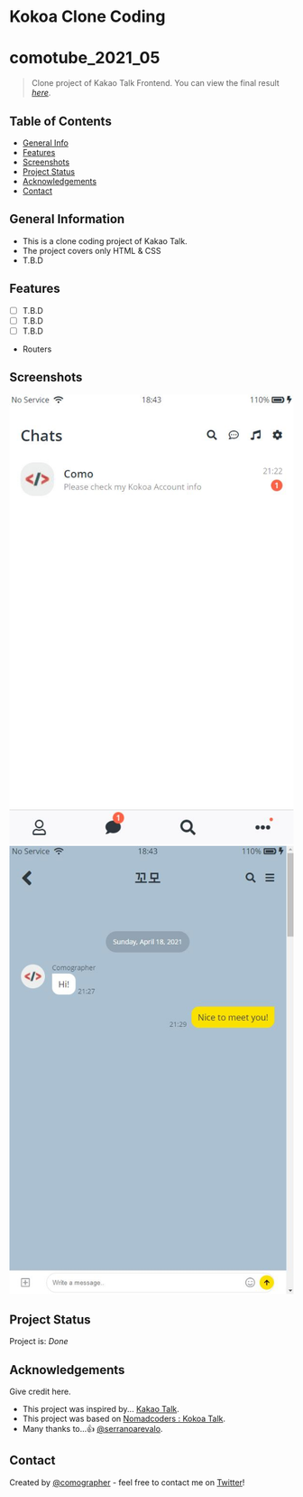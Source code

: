 # Kokoa Clone Coding

# comotube_2021_05

> Clone project of Kakao Talk Frontend.
> You can view the final result [_here_](https://comographer.github.io/kokoa_clone_2021_04/).

<!-- To be updated -->

## Table of Contents

- [General Info](#general-information)
- [Features](#features)
- [Screenshots](#screenshots)
- [Project Status](#project-status)
- [Acknowledgements](#acknowledgements)
- [Contact](#contact)

## General Information

- This is a clone coding project of Kakao Talk.
- The project covers only HTML & CSS
- T.B.D

## Features

- [ ] T.B.D
- [ ] T.B.D
- [ ] T.B.D
- Routers

## Screenshots

![Example screenshot_1](/screenshots/2.JPG)
![Example screenshot_2](/screenshots/3.JPG)

## Project Status

Project is: _Done_

## Acknowledgements

Give credit here.

- This project was inspired by... [Kakao Talk](https://www.kakaocorp.com/page/service/service/KakaoTalk).
- This project was based on [Nomadcoders : Kokoa Talk](https://nomadcoders.co/kokoa-clone/).
- Many thanks to...👍 [@serranoarevalo](https://github.com/serranoarevalo).

## Contact

Created by [@comographer](https://github.com/comographer) - feel free to contact me on [Twitter](https://twitter.com/_Comographer)!
